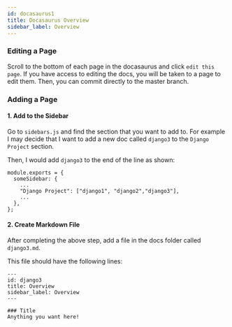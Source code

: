 ```yaml
---
id: docasaurus1
title: Docasaurus Overview
sidebar_label: Overview
---
```


### Editing a Page

Scroll to the bottom of each page in the docasaurus and click `edit this page`. If you have access to editing the docs, you will be taken to a page to edit them. Then, you can commit directly to the master branch.

### Adding a Page

#### 1. Add to the Sidebar

Go to `sidebars.js` and find the section that you want to add to. For example I may decide that I want to add a new doc called `django3` to the `Django Project` section.

Then, I would add `django3` to the end of the line as shown:

```
module.exports = {
  someSidebar: {
    ...
    "Django Project": ["django1", "django2","django3"],
    ...
  },
};
```

#### 2. Create Markdown File

After completing the above step, add a file in the docs folder called `django3.md`.

This file should have the following lines:

```
---
id: django3
title: Overview
sidebar_label: Overview
---

### Title
Anything you want here!

```

